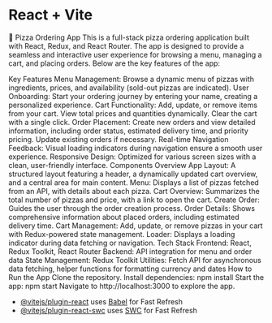 # React + Vite

🍕 Pizza Ordering App
This is a full-stack pizza ordering application built with React, Redux, and React Router. The app is designed to provide a seamless and interactive user experience for browsing a menu, managing a cart, and placing orders. Below are the key features of the app:

Key Features
Menu Management: Browse a dynamic menu of pizzas with ingredients, prices, and availability (sold-out pizzas are indicated).
User Onboarding: Start your ordering journey by entering your name, creating a personalized experience.
Cart Functionality:
Add, update, or remove items from your cart.
View total prices and quantities dynamically.
Clear the cart with a single click.
Order Placement:
Create new orders and view detailed information, including order status, estimated delivery time, and priority pricing.
Update existing orders if necessary.
Real-time Navigation Feedback: Visual loading indicators during navigation ensure a smooth user experience.
Responsive Design: Optimized for various screen sizes with a clean, user-friendly interface.
Components Overview
App Layout: A structured layout featuring a header, a dynamically updated cart overview, and a central area for main content.
Menu: Displays a list of pizzas fetched from an API, with details about each pizza.
Cart Overview: Summarizes the total number of pizzas and price, with a link to open the cart.
Create Order: Guides the user through the order creation process.
Order Details: Shows comprehensive information about placed orders, including estimated delivery time.
Cart Management: Add, update, or remove pizzas in your cart with Redux-powered state management.
Loader: Displays a loading indicator during data fetching or navigation.
Tech Stack
Frontend: React, Redux Toolkit, React Router
Backend: API integration for menu and order data
State Management: Redux Toolkit
Utilities: Fetch API for asynchronous data fetching, helper functions for formatting currency and dates
How to Run the App
Clone the repository.
Install dependencies: npm install
Start the app: npm start
Navigate to http://localhost:3000 to explore the app.

- [@vitejs/plugin-react](https://github.com/vitejs/vite-plugin-react/blob/main/packages/plugin-react/README.md) uses [Babel](https://babeljs.io/) for Fast Refresh
- [@vitejs/plugin-react-swc](https://github.com/vitejs/vite-plugin-react-swc) uses [SWC](https://swc.rs/) for Fast Refresh
